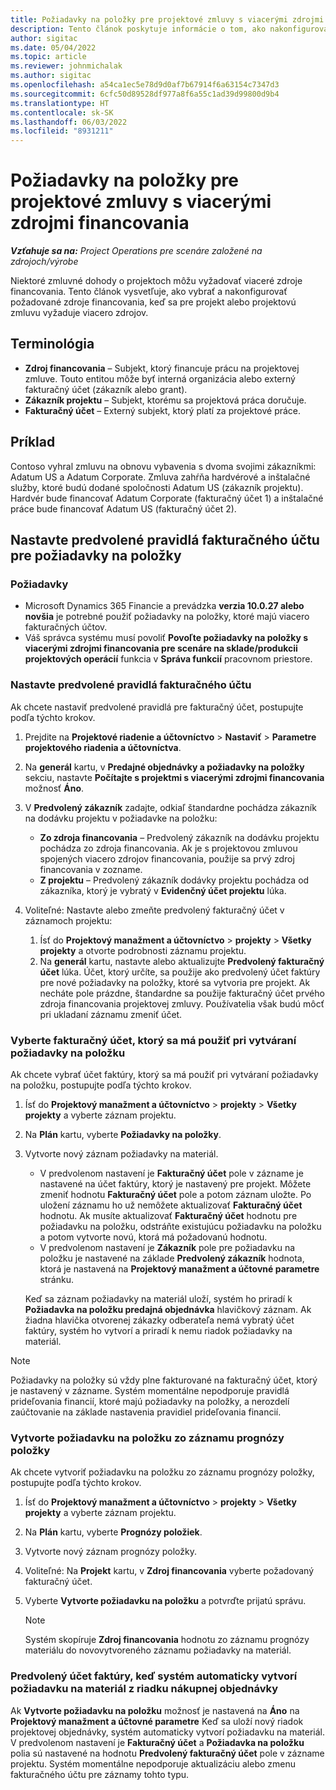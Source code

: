 ```yaml
---
title: Požiadavky na položky pre projektové zmluvy s viacerými zdrojmi financovania
description: Tento článok poskytuje informácie o tom, ako nakonfigurovať a používať požiadavky na položky s viacerými zdrojmi financovania.
author: sigitac
ms.date: 05/04/2022
ms.topic: article
ms.reviewer: johnmichalak
ms.author: sigitac
ms.openlocfilehash: a54ca1ec5e78d9d0af7b67914f6a63154c7347d3
ms.sourcegitcommit: 6cfc50d89528df977a8f6a55c1ad39d99800d9b4
ms.translationtype: HT
ms.contentlocale: sk-SK
ms.lasthandoff: 06/03/2022
ms.locfileid: "8931211"
---
```

# <a name="item-requirements-for-project-contracts-with-multiple-funding-sources"></a>Požiadavky na položky pre projektové zmluvy s viacerými zdrojmi financovania

_**Vzťahuje sa na:** Project Operations pre scenáre založené na zdrojoch/výrobe_

Niektoré zmluvné dohody o projektoch môžu vyžadovať viaceré zdroje financovania. Tento článok vysvetľuje, ako vybrať a nakonfigurovať požadované zdroje financovania, keď sa pre projekt alebo projektovú zmluvu vyžaduje viacero zdrojov.

## <a name="terminology"></a>Terminológia

- **Zdroj financovania** – Subjekt, ktorý financuje prácu na projektovej zmluve. Touto entitou môže byť interná organizácia alebo externý fakturačný účet (zákazník alebo grant).
- **Zákazník projektu** – Subjekt, ktorému sa projektová práca doručuje.
- **Fakturačný účet** – Externý subjekt, ktorý platí za projektové práce.

## <a name="example"></a>Príklad

Contoso vyhral zmluvu na obnovu vybavenia s dvoma svojimi zákazníkmi: Adatum US a Adatum Corporate. Zmluva zahŕňa hardvérové a inštalačné služby, ktoré budú dodané spoločnosti Adatum US (zákazník projektu). Hardvér bude financovať Adatum Corporate (fakturačný účet 1) a inštalačné práce bude financovať Adatum US (fakturačný účet 2).

## <a name="set-up-invoice-account-defaulting-rules-for-item-requirements"></a>Nastavte predvolené pravidlá fakturačného účtu pre požiadavky na položky

### <a name="prerequisites"></a>Požiadavky

- Microsoft Dynamics 365 Financie a prevádzka **verzia 10.0.27 alebo novšia** je potrebné použiť požiadavky na položky, ktoré majú viacero fakturačných účtov.
- Váš správca systému musí povoliť **Povoľte požiadavky na položky s viacerými zdrojmi financovania pre scenáre na sklade/produkcii projektových operácií** funkcia v **Správa funkcií** pracovnom priestore.

### <a name="set-up-the-invoice-account-defaulting-rules"></a>Nastavte predvolené pravidlá fakturačného účtu

Ak chcete nastaviť predvolené pravidlá pre fakturačný účet, postupujte podľa týchto krokov.

1. Prejdite na **Projektové riadenie a účtovníctvo** \> **Nastaviť** \> **Parametre projektového riadenia a účtovníctva**.
1. Na **generál** kartu, v **Predajné objednávky a požiadavky na položky** sekciu, nastavte **Počítajte s projektmi s viacerými zdrojmi financovania** možnosť **Áno**.
1. V **Predvolený zákazník** zadajte, odkiaľ štandardne pochádza zákazník na dodávku projektu v požiadavke na položku:

    - **Zo zdroja financovania** – Predvolený zákazník na dodávku projektu pochádza zo zdroja financovania. Ak je s projektovou zmluvou spojených viacero zdrojov financovania, použije sa prvý zdroj financovania v zozname.
    - **Z projektu** – Predvolený zákazník dodávky projektu pochádza od zákazníka, ktorý je vybratý v **Evidenčný účet projektu** lúka.

1. Voliteľné: Nastavte alebo zmeňte predvolený fakturačný účet v záznamoch projektu:

    1. Ísť do **Projektový manažment a účtovníctvo** \> **projekty** \> **Všetky projekty** a otvorte podrobnosti záznamu projektu.
    2. Na **generál** kartu, nastavte alebo aktualizujte **Predvolený fakturačný účet** lúka. Účet, ktorý určíte, sa použije ako predvolený účet faktúry pre nové požiadavky na položky, ktoré sa vytvoria pre projekt. Ak necháte pole prázdne, štandardne sa použije fakturačný účet prvého zdroja financovania projektovej zmluvy. Používatelia však budú môcť pri ukladaní záznamu zmeniť účet.

### <a name="select-the-invoice-account-to-use-when-you-create-an-item-requirement"></a>Vyberte fakturačný účet, ktorý sa má použiť pri vytváraní požiadavky na položku

Ak chcete vybrať účet faktúry, ktorý sa má použiť pri vytváraní požiadavky na položku, postupujte podľa týchto krokov.

1. Ísť do **Projektový manažment a účtovníctvo** \> **projekty** \> **Všetky projekty** a vyberte záznam projektu.
1. Na **Plán** kartu, vyberte **Požiadavky na položky**.
1. Vytvorte nový záznam požiadavky na materiál.

    - V predvolenom nastavení je **Fakturačný účet** pole v zázname je nastavené na účet faktúry, ktorý je nastavený pre projekt. Môžete zmeniť hodnotu **Fakturačný účet** pole a potom záznam uložte. Po uložení záznamu ho už nemôžete aktualizovať **Fakturačný účet** hodnotu. Ak musíte aktualizovať **Fakturačný účet** hodnotu pre požiadavku na položku, odstráňte existujúcu požiadavku na položku a potom vytvorte novú, ktorá má požadovanú hodnotu.
    - V predvolenom nastavení je **Zákazník** pole pre požiadavku na položku je nastavené na základe **Predvolený zákazník** hodnota, ktorá je nastavená na **Projektový manažment a účtovné parametre** stránku.

    Keď sa záznam požiadavky na materiál uloží, systém ho priradí k **Požiadavka na položku predajná objednávka** hlavičkový záznam. Ak žiadna hlavička otvorenej zákazky odberateľa nemá vybratý účet faktúry, systém ho vytvorí a priradí k nemu riadok požiadavky na materiál.

> [!NOTE]
> Požiadavky na položky sú vždy plne fakturované na fakturačný účet, ktorý je nastavený v zázname. Systém momentálne nepodporuje pravidlá prideľovania financií, ktoré majú požiadavky na položky, a nerozdelí zaúčtovanie na základe nastavenia pravidiel prideľovania financií.

### <a name="create-an-item-requirement-from-an-item-forecast-record"></a>Vytvorte požiadavku na položku zo záznamu prognózy položky

Ak chcete vytvoriť požiadavku na položku zo záznamu prognózy položky, postupujte podľa týchto krokov.

1. Ísť do **Projektový manažment a účtovníctvo** \> **projekty** \> **Všetky projekty** a vyberte záznam projektu.
1. Na **Plán** kartu, vyberte **Prognózy položiek**.
1. Vytvorte nový záznam prognózy položky.
1. Voliteľné: Na **Projekt** kartu, v **Zdroj financovania** vyberte požadovaný fakturačný účet.
1. Vyberte **Vytvorte požiadavku na položku** a potvrďte prijatú správu.

    > [!NOTE]
    > Systém skopíruje **Zdroj financovania** hodnotu zo záznamu prognózy materiálu do novovytvoreného záznamu požiadavky na materiál.

### <a name="default-invoice-account-when-the-system-automatically-creates-an-item-requirement-from-a-purchase-order-line"></a>Predvolený účet faktúry, keď systém automaticky vytvorí požiadavku na materiál z riadku nákupnej objednávky

Ak **Vytvorte požiadavku na položku** možnosť je nastavená na **Áno** na **Projektový manažment a účtovné parametre** Keď sa uloží nový riadok projektovej objednávky, systém automaticky vytvorí požiadavku na materiál. V predvolenom nastavení je **Fakturačný účet** a **Požiadavka na položku** polia sú nastavené na hodnotu **Predvolený fakturačný účet** pole v zázname projektu. Systém momentálne nepodporuje aktualizáciu alebo zmenu fakturačného účtu pre záznamy tohto typu.
